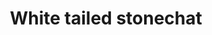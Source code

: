 ---
layout: bird
title: White tailed stonechat
image-url: ../assets/birds/images/white-tailed-stonechat.jpg
image-credit: Jon Hornbuckle
image-source-url: "http://orientalbirdimages.org/birdimages.php?action=birdspecies&Bird_ID=2536"
common-name: White tailed stonechat
latin-name: Saxicola leucurus 
info-url: "http://en.wikipedia.org/wiki/White-tailed_Stonechat"
---